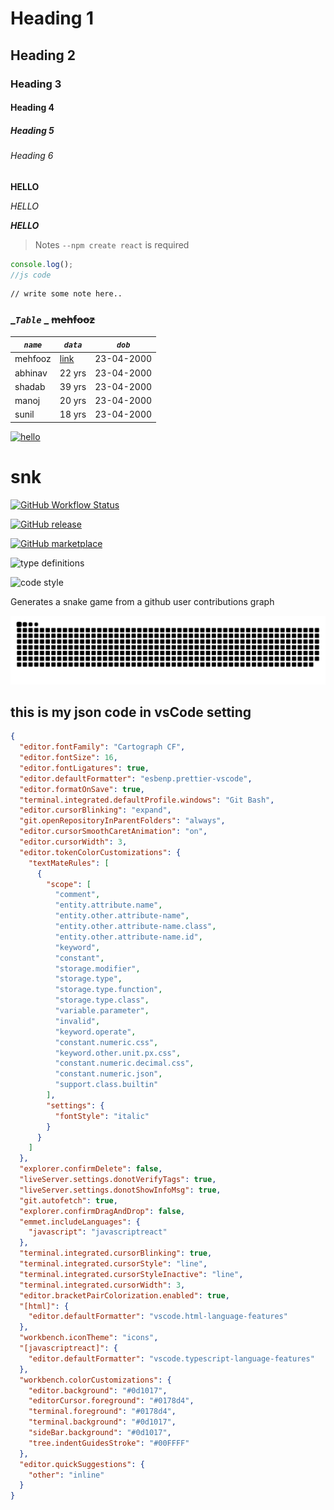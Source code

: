 # Heading 1

## Heading 2

### Heading 3

#### Heading 4

##### Heading 5

###### Heading 6

**HELLO**

_HELLO_

**_HELLO_**

> Notes `--npm create react` is required

```js
console.log();
//js code
```

```sh
// write some note here..
```

### _*`Table`* _ ~~mehfooz~~

| _`name`_ | _`data`_                                     | _`dob`_    |
| -------- | -------------------------------------------- | ---------- |
| mehfooz  | [link](https://course.masaischool.com/login) | 23-04-2000 |
| abhinav  | 22 yrs                                       | 23-04-2000 |
| shadab   | 39 yrs                                       | 23-04-2000 |
| manoj    | 20 yrs                                       | 23-04-2000 |
| sunil    | 18 yrs                                       | 23-04-2000 |

[![hello](https://travis-ci.org/jomccann/dillinger.svg)](https://mehfoozkhangithub.github.io/)

# snk

[![GitHub Workflow Status](https://img.shields.io/github/actions/workflow/status/platane/platane/main.yml?label=action&style=flat-square)](https://github.com/Platane/Platane/actions/workflows/main.yml)

[![GitHub release](https://img.shields.io/github/release/platane/snk.svg?style=flat-square)](https://github.com/platane/snk/releases/latest)

[![GitHub marketplace](https://img.shields.io/badge/marketplace-snake-blue?logo=github&style=flat-square)](https://github.com/marketplace/actions/generate-snake-game-from-github-contribution-grid)

![type definitions](https://img.shields.io/npm/types/typescript?style=flat-square)

![code style](https://img.shields.io/badge/code_style-prettier-ff69b4.svg?style=flat-square)

Generates a snake game from a github user contributions graph

<picture>
  <source
    media="(prefers-color-scheme: dark)"
    srcset="https://raw.githubusercontent.com/platane/snk/output/github-contribution-grid-snake-dark.svg"
  />
  <source
    media="(prefers-color-scheme: light)"
    srcset="https://raw.githubusercontent.com/platane/snk/output/github-contribution-grid-snake.svg"
  />
  <img
    alt="github contribution grid snake animation"
    src="https://raw.githubusercontent.com/platane/snk/output/github-contribution-grid-snake.svg"
  />
</picture>



## this is my json code in vsCode setting

```json
{
  "editor.fontFamily": "Cartograph CF",
  "editor.fontSize": 16,
  "editor.fontLigatures": true,
  "editor.defaultFormatter": "esbenp.prettier-vscode",
  "editor.formatOnSave": true,
  "terminal.integrated.defaultProfile.windows": "Git Bash",
  "editor.cursorBlinking": "expand",
  "git.openRepositoryInParentFolders": "always",
  "editor.cursorSmoothCaretAnimation": "on",
  "editor.cursorWidth": 3,
  "editor.tokenColorCustomizations": {
    "textMateRules": [
      {
        "scope": [
          "comment",
          "entity.attribute.name",
          "entity.other.attribute-name",
          "entity.other.attribute-name.class",
          "entity.other.attribute-name.id",
          "keyword",
          "constant",
          "storage.modifier",
          "storage.type",
          "storage.type.function",
          "storage.type.class",
          "variable.parameter",
          "invalid",
          "keyword.operate",
          "constant.numeric.css",
          "keyword.other.unit.px.css",
          "constant.numeric.decimal.css",
          "constant.numeric.json",
          "support.class.builtin"
        ],
        "settings": {
          "fontStyle": "italic"
        }
      }
    ]
  },
  "explorer.confirmDelete": false,
  "liveServer.settings.donotVerifyTags": true,
  "liveServer.settings.donotShowInfoMsg": true,
  "git.autofetch": true,
  "explorer.confirmDragAndDrop": false,
  "emmet.includeLanguages": {
    "javascript": "javascriptreact"
  },
  "terminal.integrated.cursorBlinking": true,
  "terminal.integrated.cursorStyle": "line",
  "terminal.integrated.cursorStyleInactive": "line",
  "terminal.integrated.cursorWidth": 3,
  "editor.bracketPairColorization.enabled": true,
  "[html]": {
    "editor.defaultFormatter": "vscode.html-language-features"
  },
  "workbench.iconTheme": "icons",
  "[javascriptreact]": {
    "editor.defaultFormatter": "vscode.typescript-language-features"
  },
  "workbench.colorCustomizations": {
    "editor.background": "#0d1017",
    "editorCursor.foreground": "#0178d4",
    "terminal.foreground": "#0178d4",
    "terminal.background": "#0d1017",
    "sideBar.background": "#0d1017",
    "tree.indentGuidesStroke": "#00FFFF"
  },
  "editor.quickSuggestions": {
    "other": "inline"
  }
}


```